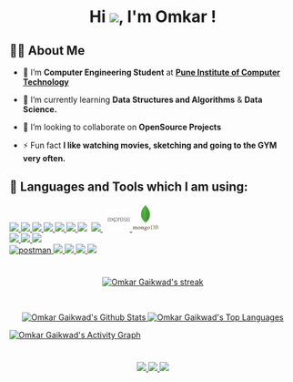 <!--<a href="#"><img width="100%" height="auto" src="https://i.imgur.com/iXuL1HG.png" height="175px"/></a>-->

<h1 align="center">
  Hi <img src="https://raw.githubusercontent.com/MartinHeinz/MartinHeinz/master/wave.gif" width="30px">, I'm Omkar !
</h1>
<!-- <h3 align="center">
  I'm a passionate Full Stack Developer from India.
</h3> -->

## 🙋‍♂️ About Me

- 🔭 I’m **Computer Engineering Student** at [**Pune Institute of Computer Technology**](https://pict.edu/)

- 🌱 I’m currently learning **Data Structures and Algorithms** & **Data Science.**

- 👯 I’m looking to collaborate on **OpenSource Projects**

<!--- 👨‍💻 All of my projects are available at **[My Portfolio](https://subhamraoniar.com)**-->

- ⚡ Fun fact **I like watching movies, sketching and going to the GYM very often.**


## 🚀 Languages and Tools which I am using:
<p align="left"> 
    <!-- HTML CSS -->
    <a href="https://www.w3.org/html/" target="_blank"> 
      <img src="https://img.icons8.com/color/48/000000/html-5.png"/> 
    </a> 
    <a href="https://www.w3schools.com/css/" target="_blank"> 
      <img src="https://img.icons8.com/color/48/000000/css3.png"/> 
    </a> 
    <!-- JavaScript -->
    <a href="https://developer.mozilla.org/en-US/docs/Web/JavaScript" target="_blank"> 
      <img src="https://img.icons8.com/color/48/000000/javascript--v2.png"/> 
    </a> 
    <!-- Bootstrap -->
    <a href="https://getbootstrap.com" target="_blank"> 
      <img src="https://img.icons8.com/color/48/000000/bootstrap.png"/> 
    </a> 
    <!-- React, Redux and Material UI-->
    <a href="https://reactjs.org/" target="_blank"> 
      <img src="https://img.icons8.com/color/48/000000/react-native.png"/> 
    </a>
    <a href="https://redux.js.org" target="_blank"> 
      <img src="https://img.icons8.com/color/48/000000/redux.png"/> 
    </a>
    <a href="https://material-ui.com/" target="_blank"><img src="https://img.icons8.com/color/48/000000/material-ui.png"/></a>
    <!-- Node JS, Express JS -->
    <a style="padding-right:8px;padding-left:4px;" href="https://nodejs.org" target="_blank"> 
      <img src="https://img.icons8.com/color/48/000000/nodejs.png"/> 
    </a> 
    <a href="https://expressjs.com" target="_blank"> 
      <img src="https://raw.githubusercontent.com/devicons/devicon/master/icons/express/express-original-wordmark.svg" alt="express" width="40" height="40"/> 
    </a>
    <!-- <a style="padding-right:8px;" href="https://www.mysql.com/" target="_blank"> 
      <img src="https://img.icons8.com/fluent/50/000000/mysql-logo.png"/> 
    </a> -->
    <!-- MongoDB -->
    <a href="https://www.mongodb.com/" target="_blank"> 
      <img src="https://raw.githubusercontent.com/devicons/devicon/master/icons/mongodb/mongodb-original-wordmark.svg" alt="mongodb" width="48" height="48"/> 
    </a> 
    <br>
    <!-- Programming Languages -->
    <a href="https://isocpp.org/" target="_blank">
      <img src="https://img.icons8.com/color/48/000000/c-plus-plus-logo.png"/>
    </a>
    <a href="https://www.python.org/" target="_blank">
      <img src="https://img.icons8.com/color/48/000000/python--v2.png"/>
    </a>
    <a href="https://www.java.com" target="_blank"> 
      <img src="https://img.icons8.com/color/48/000000/java-coffee-cup-logo.png"/> 
    </a>
    <br>
    <!-- Tools -->
    <a href="https://postman.com" target="_blank"> 
      <img src="https://www.vectorlogo.zone/logos/getpostman/getpostman-icon.svg" alt="postman" width="45" height="45"/> 
    </a>   
    <a href="https://git-scm.com/" target="_blank"> 
      <img src="https://img.icons8.com/color/48/000000/git.png"/> 
    </a>
    <a href="https://code.visualstudio.com/" target="_blank">
      <img src="https://img.icons8.com/color/48/000000/visual-studio-code-2019.png"/>
    </a>
    <a href="" target="_blank">
      <img src="https://img.icons8.com/color/48/000000/pycharm.png"/>
    </a>
    <a href="https://www.eclipse.org/" target="_blank">
      <img src="https://img.icons8.com/ios-filled/50/000000/java-eclipse.png"/>
    </a>
    <!-- <a href="https://firebase.google.com/" target="_blank"> <img src="https://img.icons8.com/color/48/000000/firebase.png"/> </a>  -->
    <!-- <a href="https://www.jenkins.io" target="_blank"> <img src="https://www.vectorlogo.zone/logos/jenkins/jenkins-icon.svg" alt="jenkins" width="48" height="48"/> </a>  -->
</p>

#

<p align="center">
  <a href="https://github.com/omkargaikwad23/github-readme-streak-stats">
      <img title="🔥 Get streak stats for your profile at git.io/streak-stats" alt="Omkar Gaikwad's streak" src="https://github-readme-streak-stats.herokuapp.com/?user=omkargaikwad23&theme=black-ice&hide_border=true&stroke=0000&background=060A0CD0"/>
  </a>
</p>

<!--## 📊 My Github Stats-->
  <br/>
  <p align="center">
    <a href="https://github.com/omkargaikwad23/github-readme-stats">
    <img alt="Omkar Gaikwad's Github Stats" src="https://github-readme-stats.vercel.app/api?username=omkargaikwad23&show_icons=true&count_private=true&theme=react&hide_border=true&bg_color=0D1117" />
    </a>
    <a href="https://github.com/omkargaikwad23/github-readme-stats">
      <img alt="Omkar Gaikwad's Top Languages" src="https://github-readme-stats.vercel.app/api/top-langs/?username=omkargaikwad23&langs_count=8&count_private=true&layout=compact&theme=react&hide_border=true&bg_color=0D1117" />
    </a>
  </p>

  <!--<b>Note:</b> Top languages is only a metric of the languages my public code consists of and doesn't reflect experience or skill level.-->

<a align="center" href="https://github.com/omkargaikwad23/github-readme-activity-graph">
  <img alt="Omkar Gaikwad's Activity Graph" src="https://activity-graph.herokuapp.com/graph?username=omkargaikwad23&bg_color=0D1117&color=5BCDEC&line=5BCDEC&point=FFFFFF&hide_border=true" />
</a>

<!--## Connect with me:-->
#
<!--## ❤ Views and Followers-->
<!-- <p align="center">
  <a href="https://github.com/omkargaikwad23/github-profile-views-counter">
    <img src="https://komarev.com/ghpvc/?username=omkargaikwad23">
  </a>
  <a href="https://github.com/omkargaikwad23?tab=followers">
    <img src="https://img.shields.io/github/followers/omkargaikwad23?label=Followers&style=social" alt="GitHub Badge"></a>
</p> -->

<p align="center">
  <a href = "https://www.linkedin.com/in/omkargaikwad23/" title="LinkedIn">
    <img src="https://img.icons8.com/fluent/48/000000/linkedin.png"/>
  </a>
  <a href = "https://www.instagram.com/omkar.gaikwad._/" title="Instagram">
    <img src="https://img.icons8.com/fluent/48/000000/instagram-new.png"/>
  </a>
  <a href="mailto:vimalgalani28@gmail.com" title="Mail me" target="_blank" onclick="window.open('your WS URL');">
    <img src="https://img.icons8.com/color/48/000000/gmail--v2.png"/>
  </a>
  <!--<a href="" target="_blank"><img src="https://img.icons8.com/color/48/000000/resume.png"/></a>-->
  <!--<a href = "https://twitter.com/"><img src="https://img.icons8.com/fluent/48/000000/twitter.png"/></a>-->
</p>



